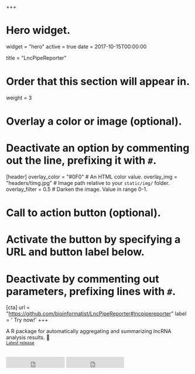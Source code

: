 +++
# Hero widget.
widget = "hero"
active = true
date = 2017-10-15T00:00:00

title = "LncPipeReporter"

# Order that this section will appear in.
weight = 3

# Overlay a color or image (optional).
#   Deactivate an option by commenting out the line, prefixing it with `#`.
[header]
  overlay_color = "#0F0"  # An HTML color value.
  overlay_img = "headers/timg.jpg"  # Image path relative to your `static/img/` folder.
  overlay_filter = 0.5  # Darken the image. Value in range 0-1.

# Call to action button (optional).
#   Activate the button by specifying a URL and button label below.
#   Deactivate by commenting out parameters, prefixing lines with `#`.
[cta]
  url = "https://github.com/bioinformatist/LncPipeReporter#lncpipereporter"
  label = '<i class="fa fa-truck" aria-hidden="true"></i> Try now!'
+++

A R package for automatically aggregating and summarizing lncRNA analysis results. :rocket:
<br>
<small><a id="academic-release" href="https://github.com/bioinformatist/LncPipeReporter#installation">Latest release</a></small>
<br><br>
<iframe style="display: inline-block;" src="https://ghbtns.com/github-btn.html?user=bioinformatist&amp;repo=LncPipeReporter&amp;type=star&amp;count=true&amp;size=large" scrolling="0" width="160px" height="30px" frameborder="0"></iframe>
<iframe style="display: inline-block;" src="https://ghbtns.com/github-btn.html?user=bioinformatist&amp;repo=LncPipeReporter&amp;type=fork&amp;count=true&amp;size=large" scrolling="0" width="158px" height="30px" frameborder="0"></iframe>

<script type="text/javascript">
  (function defer() {
    if (window.jQuery) {
      jQuery(document).ready(function(){
        GetLatestReleaseInfo();
      });
    } else {
      setTimeout(function() { defer() }, 50);
    }
  })();  
  function GetLatestReleaseInfo() {
    $.getJSON('https://api.github.com/repos/bioinformatist/LncPipeReporter/tags').done(function (json) {
      let release = json[0];
      // let downloadURL = release.zipball_url;
      $('#academic-release').text('Latest release ' + release.name);  
    });    
}  
</script>
